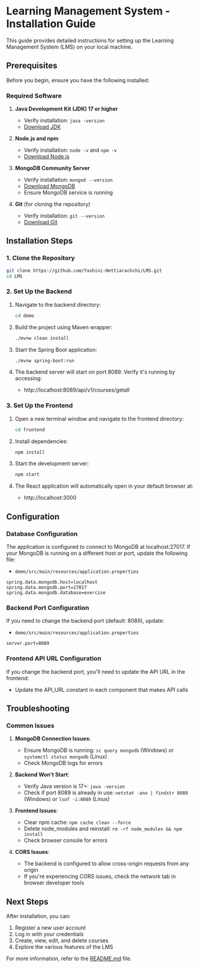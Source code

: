 # Learning Management System - Installation Guide

This guide provides detailed instructions for setting up the Learning Management System (LMS) on your local machine.

## Prerequisites

Before you begin, ensure you have the following installed:

### Required Software

1. **Java Development Kit (JDK) 17 or higher**
   - Verify installation: `java -version`
   - [Download JDK](https://adoptium.net/en-GB/temurin/releases/?version=17)

2. **Node.js and npm**
   - Verify installation: `node -v` and `npm -v`
   - [Download Node.js](https://nodejs.org/en/download)

3. **MongoDB Community Server**
   - Verify installation: `mongod --version`
   - [Download MongoDB](https://www.mongodb.com/try/download/community)
   - Ensure MongoDB service is running

4. **Git** (for cloning the repository)
   - Verify installation: `git --version`
   - [Download Git](https://git-scm.com/downloads)

## Installation Steps

### 1. Clone the Repository

```bash
git clone https://github.com/Yashini-Hettiarachchi/LMS.git
cd LMS
```

### 2. Set Up the Backend

1. Navigate to the backend directory:
   ```bash
   cd demo
   ```

2. Build the project using Maven wrapper:
   ```bash
   ./mvnw clean install
   ```

3. Start the Spring Boot application:
   ```bash
   ./mvnw spring-boot:run
   ```

4. The backend server will start on port 8089. Verify it's running by accessing:
   - http://localhost:8089/api/v1/courses/getall

### 3. Set Up the Frontend

1. Open a new terminal window and navigate to the frontend directory:
   ```bash
   cd frontend
   ```

2. Install dependencies:
   ```bash
   npm install
   ```

3. Start the development server:
   ```bash
   npm start
   ```

4. The React application will automatically open in your default browser at:
   - http://localhost:3000

## Configuration

### Database Configuration

The application is configured to connect to MongoDB at localhost:27017. If your MongoDB is running on a different host or port, update the following file:

- `demo/src/main/resources/application.properties`

```properties
spring.data.mongodb.host=localhost
spring.data.mongodb.port=27017
spring.data.mongodb.database=exercise
```

### Backend Port Configuration

If you need to change the backend port (default: 8089), update:

- `demo/src/main/resources/application.properties`

```properties
server.port=8089
```

### Frontend API URL Configuration

If you change the backend port, you'll need to update the API URL in the frontend:

- Update the API_URL constant in each component that makes API calls

## Troubleshooting

### Common Issues

1. **MongoDB Connection Issues**:
   - Ensure MongoDB is running: `sc query mongodb` (Windows) or `systemctl status mongodb` (Linux)
   - Check MongoDB logs for errors

2. **Backend Won't Start**:
   - Verify Java version is 17+: `java -version`
   - Check if port 8089 is already in use: `netstat -ano | findstr 8089` (Windows) or `lsof -i:8089` (Linux)

3. **Frontend Issues**:
   - Clear npm cache: `npm cache clean --force`
   - Delete node_modules and reinstall: `rm -rf node_modules && npm install`
   - Check browser console for errors

4. **CORS Issues**:
   - The backend is configured to allow cross-origin requests from any origin
   - If you're experiencing CORS issues, check the network tab in browser developer tools

## Next Steps

After installation, you can:

1. Register a new user account
2. Log in with your credentials
3. Create, view, edit, and delete courses
4. Explore the various features of the LMS

For more information, refer to the [README.md](README.md) file.
